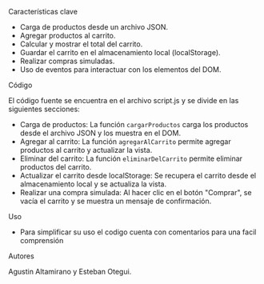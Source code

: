 Características clave

- Carga de productos desde un archivo JSON.
- Agregar productos al carrito.
- Calcular y mostrar el total del carrito.
- Guardar el carrito en el almacenamiento local (localStorage).
- Realizar compras simuladas.
- Uso de eventos para interactuar con los elementos del DOM.

Código

El código fuente se encuentra en el archivo script.js y se divide en las siguientes secciones:

- Carga de productos: La función `cargarProductos` carga los productos desde el archivo JSON y los muestra en el DOM.
- Agregar al carrito: La función `agregarAlCarrito` permite agregar productos al carrito y actualizar la vista.
- Eliminar del carrito: La función `eliminarDelCarrito` permite eliminar productos del carrito.
- Actualizar el carrito desde localStorage: Se recupera el carrito desde el almacenamiento local y se actualiza la vista.
- Realizar una compra simulada: Al hacer clic en el botón "Comprar", se vacía el carrito y se muestra un mensaje de confirmación.

Uso
- Para simplificar su uso el codigo cuenta con comentarios para una facil comprensión

Autores

 Agustin Altamirano y Esteban Otegui.
